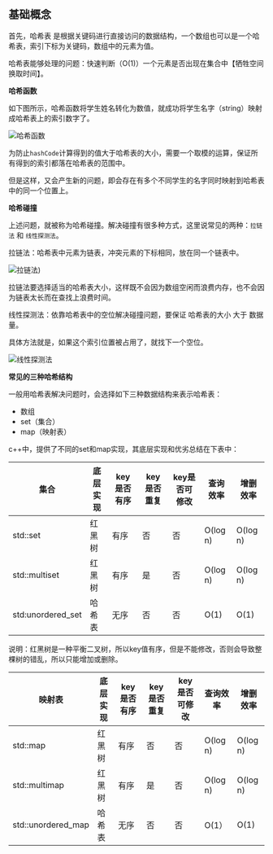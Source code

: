 ## 基础概念

首先，哈希表 是根据关键码进行直接访问的数据结构，一个数组也可以是一个哈希表，索引下标为关键码，数组中的元素为值。

哈希表能够处理的问题：快速判断（O(1)）一个元素是否出现在集合中【牺牲空间换取时间】。

**哈希函数**

如下图所示，哈希函数将学生姓名转化为数值，就成功将学生名字（string）映射成哈希表上的索引数字了。

![哈希函数](https://img-blog.csdnimg.cn/2021010423484818.png)

为防止`hashCode`计算得到的值大于哈希表的大小，需要一个取模的运算，保证所有得到的索引都落在哈希表的范围中。

但是这样，又会产生新的问题，即会存在有多个不同学生的名字同时映射到哈希表中的同一个位置上。

**哈希碰撞**

上述问题，就被称为哈希碰撞。解决碰撞有很多种方式，这里说常见的两种：`拉链法` 和 `线性探测法`。

拉链法：哈希表中元素为链表，冲突元素的下标相同，放在同一个链表中。

![拉链法](https://img-blog.csdnimg.cn/20210104235015226.png))

拉链法要选择适当的哈希表大小，这样既不会因为数组空闲而浪费内存，也不会因为链表太长而在查找上浪费时间。

线性探测法：依靠哈希表中的空位解决碰撞问题，要保证 哈希表的大小 大于 数据量。

具体方法就是，如果这个索引位置被占用了，就找下一个空位。

![线性探测法](https://img-blog.csdnimg.cn/20210104235109950.png)

**常见的三种哈希结构**

一般用哈希表解决问题时，会选择如下三种数据结构来表示哈希表：

- 数组
- set（集合）
- map（映射表）

c++中，提供了不同的set和map实现，其底层实现和优劣总结在下表中：

| 集合              | 底层实现 | key是否有序 | key是否重复 | key是否可修改 | 查询效率 | 增删效率 |
| ----------------- | -------- | ----------- | ----------- | ------------- | -------- | -------- |
| std::set          | 红黑树   | 有序        | 否          | 否            | O(log n) | O(log n) |
| std::multiset     | 红黑树   | 有序        | 是          | 否            | O(log n) | O(log n) |
| std:unordered_set | 哈希表   | 无序        | 否          | 否            | O(1)     | O(1)     |

说明：红黑树是一种平衡二叉树，所以key值有序，但是不能修改，否则会导致整棵树的错乱，所以只能增加或删除。

| 映射表             | 底层实现 | key是否有序 | key是否重复 | key是否可修改 | 查询效率 | 增删效率 |
| ------------------ | -------- | ----------- | ----------- | ------------- | -------- | -------- |
| std::map           | 红黑树   | 有序        | 否          | 否            | O(log n) | O(log n) |
| std::multimap      | 红黑树   | 有序        | 是          | 否            | O(log n) | O(log n) |
| std::unordered_map | 哈希表   | 无序        | 否          | 否            | O(1）    | O(1)     |

